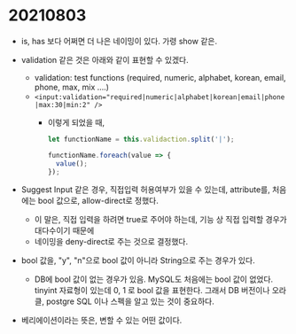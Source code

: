 # 20210803

- is, has 보다 어쩌면 더 나은 네이밍이 있다. 가령 show 같은.
- validation 같은 것은 아래와 같이 표현할 수 있겠다.
  - validation: test functions (required, numeric, alphabet, korean, email, phone, max, mix ….)
  - `<input:validation="required|numeric|alphabet|korean|email|phone|max:30|min:2" />`
    - 이렇게 되었을 때,

      ```js
      let functionName = this.validaction.split('|');
      
      functionName.foreach(value => {
        value();
      });
      ```

- Suggest Input 같은 경우, 직접입력 허용여부가 있을 수 있는데, attribute를, 처음에는 bool 값으로, allow-direct로 정했다.
  - 이 말은, 직접 입력을 하려면 true로 주어야 하는데, 기능 상 직접 입력할 경우가 대다수이기 때문에
  - 네이밍을 deny-direct로 주는 것으로 결정했다.
- bool 값을, "y", "n"으로 bool 값이 아니라 String으로 주는 경우가 있다.
  - DB에 bool 값이 없는 경우가 있음. MySQL도 처음에는 bool 값이 없었다. tinyint 자료형이 있는데 0, 1 로 bool 값을 표현한다. 그래서 DB 버전이나 오라클, postgre SQL 이나 스펙을 알고 있는 것이 중요하다.
- 베리에이션이라는 뜻은, 변할 수 있는 어떤 값이다.
